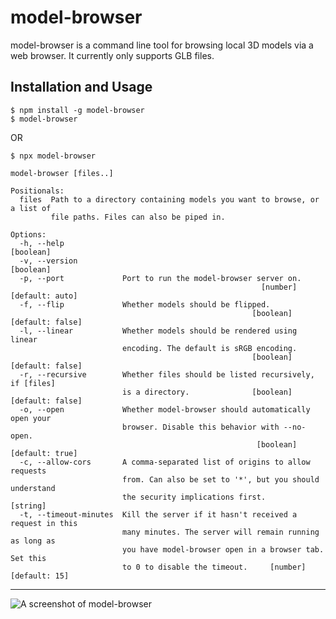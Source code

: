 # model-browser

model-browser is a command line tool for browsing local 3D models via a web browser. It currently only supports GLB files.

## Installation and Usage

```
$ npm install -g model-browser
$ model-browser
```

OR 

```
$ npx model-browser
```

```
model-browser [files..]

Positionals:
  files  Path to a directory containing models you want to browse, or a list of
         file paths. Files can also be piped in.

Options:
  -h, --help                                                           [boolean]
  -v, --version                                                        [boolean]
  -p, --port             Port to run the model-browser server on.
                                                        [number] [default: auto]
  -f, --flip             Whether models should be flipped.
                                                      [boolean] [default: false]
  -l, --linear           Whether models should be rendered using linear
                         encoding. The default is sRGB encoding.
                                                      [boolean] [default: false]
  -r, --recursive        Whether files should be listed recursively, if [files]
                         is a directory.              [boolean] [default: false]
  -o, --open             Whether model-browser should automatically open your
                         browser. Disable this behavior with --no-open.
                                                       [boolean] [default: true]
  -c, --allow-cors       A comma-separated list of origins to allow requests
                         from. Can also be set to '*', but you should understand
                         the security implications first.               [string]
  -t, --timeout-minutes  Kill the server if it hasn't received a request in this
                         many minutes. The server will remain running as long as
                         you have model-browser open in a browser tab. Set this
                         to 0 to disable the timeout.     [number] [default: 15]
```

---

![A screenshot of model-browser](https://user-images.githubusercontent.com/79419/111801878-9add7080-888a-11eb-928e-02a7b53cdd0c.png)

